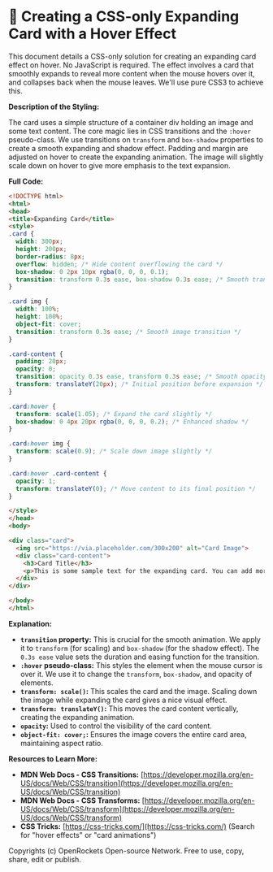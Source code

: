 # 🐞 Creating a CSS-only Expanding Card with a Hover Effect


This document details a CSS-only solution for creating an expanding card effect on hover.  No JavaScript is required.  The effect involves a card that smoothly expands to reveal more content when the mouse hovers over it, and collapses back when the mouse leaves.  We'll use pure CSS3 to achieve this.

**Description of the Styling:**

The card uses a simple structure of a container div holding an image and some text content.  The core magic lies in CSS transitions and the `:hover` pseudo-class. We use transitions on `transform` and `box-shadow` properties to create a smooth expanding and shadow effect.  Padding and margin are adjusted on hover to create the expanding animation.  The image will slightly scale down on hover to give more emphasis to the text expansion.


**Full Code:**

```html
<!DOCTYPE html>
<html>
<head>
<title>Expanding Card</title>
<style>
.card {
  width: 300px;
  height: 200px;
  border-radius: 8px;
  overflow: hidden; /* Hide content overflowing the card */
  box-shadow: 0 2px 10px rgba(0, 0, 0, 0.1);
  transition: transform 0.3s ease, box-shadow 0.3s ease; /* Smooth transitions */
}

.card img {
  width: 100%;
  height: 100%;
  object-fit: cover;
  transition: transform 0.3s ease; /* Smooth image transition */
}

.card-content {
  padding: 20px;
  opacity: 0;
  transition: opacity 0.3s ease, transform 0.3s ease; /* Smooth opacity and transform transitions */
  transform: translateY(20px); /* Initial position before expansion */
}

.card:hover {
  transform: scale(1.05); /* Expand the card slightly */
  box-shadow: 0 4px 20px rgba(0, 0, 0, 0.2); /* Enhanced shadow */
}

.card:hover img {
  transform: scale(0.9); /* Scale down image slightly */
}

.card:hover .card-content {
  opacity: 1;
  transform: translateY(0); /* Move content to its final position */
}

</style>
</head>
<body>

<div class="card">
  <img src="https://via.placeholder.com/300x200" alt="Card Image">
  <div class="card-content">
    <h3>Card Title</h3>
    <p>This is some sample text for the expanding card. You can add more content here as needed.</p>
  </div>
</div>

</body>
</html>
```


**Explanation:**

* **`transition` property:**  This is crucial for the smooth animation. We apply it to `transform` (for scaling) and `box-shadow` (for the shadow effect).  The `0.3s ease` value sets the duration and easing function for the transition.
* **`:hover` pseudo-class:** This styles the element when the mouse cursor is over it.  We use it to change the `transform`, `box-shadow`, and opacity of elements.
* **`transform: scale()`:** This scales the card and the image.  Scaling down the image while expanding the card gives a nice visual effect.
* **`transform: translateY()`:** This moves the card content vertically, creating the expanding animation.
* **`opacity`:** Used to control the visibility of the card content.
* **`object-fit: cover;`:** Ensures the image covers the entire card area, maintaining aspect ratio.

**Resources to Learn More:**

* **MDN Web Docs - CSS Transitions:** [https://developer.mozilla.org/en-US/docs/Web/CSS/transition](https://developer.mozilla.org/en-US/docs/Web/CSS/transition)
* **MDN Web Docs - CSS Transforms:** [https://developer.mozilla.org/en-US/docs/Web/CSS/transform](https://developer.mozilla.org/en-US/docs/Web/CSS/transform)
* **CSS Tricks:** [https://css-tricks.com/](https://css-tricks.com/) (Search for "hover effects" or "card animations")


Copyrights (c) OpenRockets Open-source Network. Free to use, copy, share, edit or publish.

